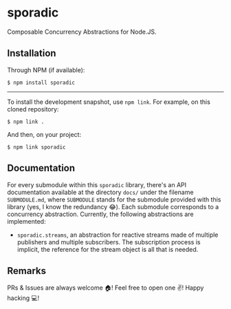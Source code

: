 # sporadic

Composable Concurrency Abstractions for Node.JS.

## Installation

Through NPM (if available):

```shell
$ npm install sporadic
```

---

To install the development snapshot, use `npm link`.
For example, on this cloned repository:

```shell
$ npm link .
```

And then, on your project:

```shell
$ npm link sporadic
```

## Documentation

For every submodule within this `sporadic` library, there's an API documentation
available at the directory `docs/` under the filename `SUBMODULE.md`, where
`SUBMODULE` stands for the submodule provided with this library (yes, I know the
redundancy :joy:). Each submodule corresponds to a concurrency abstraction.
Currently, the following abstractions are implemented:

- `sporadic.streams`, an abstraction for reactive streams made of multiple
  publishers and multiple subscribers. The subscription process is implicit,
  the reference for the stream object is all that is needed.


## Remarks

PRs & Issues are always welcome :house:! Feel free to open one :v:!
Happy hacking :computer:!

